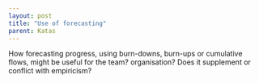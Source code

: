 ```yaml
---
layout: post
title: "Use of forecasting"
parent: Katas
---
```

How forecasting progress, using burn-downs, burn-ups or cumulative flows, might be useful for the team? organisation?
Does it supplement or conflict with empiricism?